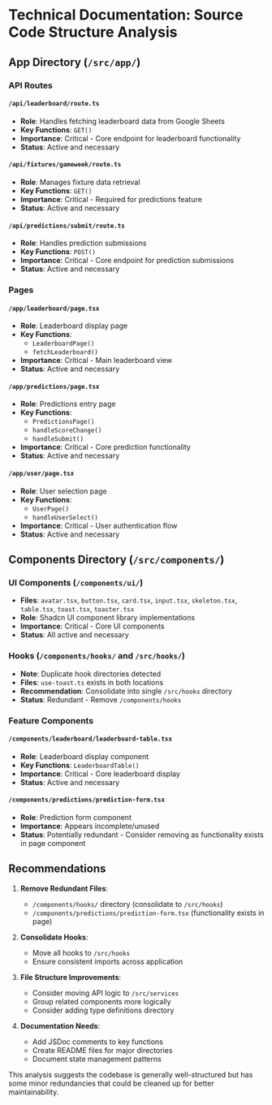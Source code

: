# Technical Documentation: Source Code Structure Analysis

## App Directory (`/src/app/`)

### API Routes

#### `/api/leaderboard/route.ts`
- **Role**: Handles fetching leaderboard data from Google Sheets
- **Key Functions**: `GET()`
- **Importance**: Critical - Core endpoint for leaderboard functionality
- **Status**: Active and necessary

#### `/api/fixtures/gameweek/route.ts`
- **Role**: Manages fixture data retrieval
- **Key Functions**: `GET()`
- **Importance**: Critical - Required for predictions feature
- **Status**: Active and necessary

#### `/api/predictions/submit/route.ts`
- **Role**: Handles prediction submissions
- **Key Functions**: `POST()`
- **Importance**: Critical - Core endpoint for prediction submissions
- **Status**: Active and necessary

### Pages

#### `/app/leaderboard/page.tsx`
- **Role**: Leaderboard display page
- **Key Functions**: 
  - `LeaderboardPage()`
  - `fetchLeaderboard()`
- **Importance**: Critical - Main leaderboard view
- **Status**: Active and necessary

#### `/app/predictions/page.tsx`
- **Role**: Predictions entry page
- **Key Functions**:
  - `PredictionsPage()`
  - `handleScoreChange()`
  - `handleSubmit()`
- **Importance**: Critical - Core prediction functionality
- **Status**: Active and necessary

#### `/app/user/page.tsx`
- **Role**: User selection page
- **Key Functions**: 
  - `UserPage()`
  - `handleUserSelect()`
- **Importance**: Critical - User authentication flow
- **Status**: Active and necessary

## Components Directory (`/src/components/`)

### UI Components (`/components/ui/`)
- **Files**: `avatar.tsx`, `button.tsx`, `card.tsx`, `input.tsx`, `skeleton.tsx`, `table.tsx`, `toast.tsx`, `toaster.tsx`
- **Role**: Shadcn UI component library implementations
- **Importance**: Critical - Core UI components
- **Status**: All active and necessary

### Hooks (`/components/hooks/` and `/src/hooks/`)
- **Note**: Duplicate hook directories detected
- **Files**: `use-toast.ts` exists in both locations
- **Recommendation**: Consolidate into single `/src/hooks` directory
- **Status**: Redundant - Remove `/components/hooks`

### Feature Components

#### `/components/leaderboard/leaderboard-table.tsx`
- **Role**: Leaderboard display component
- **Key Functions**: `LeaderboardTable()`
- **Importance**: Critical - Core leaderboard display
- **Status**: Active and necessary

#### `/components/predictions/prediction-form.tsx`
- **Role**: Prediction form component
- **Importance**: Appears incomplete/unused
- **Status**: Potentially redundant - Consider removing as functionality exists in page component

## Recommendations

1. **Remove Redundant Files**:
   - `/components/hooks/` directory (consolidate to `/src/hooks`)
   - `/components/predictions/prediction-form.tsx` (functionality exists in page)

2. **Consolidate Hooks**:
   - Move all hooks to `/src/hooks`
   - Ensure consistent imports across application

3. **File Structure Improvements**:
   - Consider moving API logic to `/src/services`
   - Group related components more logically
   - Consider adding type definitions directory

4. **Documentation Needs**:
   - Add JSDoc comments to key functions
   - Create README files for major directories
   - Document state management patterns

This analysis suggests the codebase is generally well-structured but has some minor redundancies that could be cleaned up for better maintainability.
